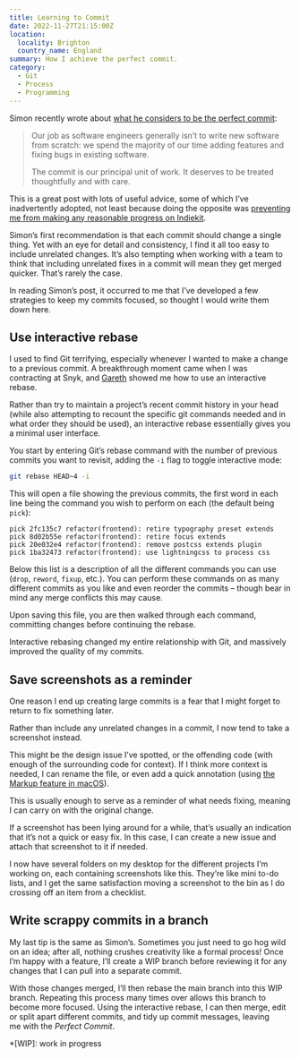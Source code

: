 ```yaml
---
title: Learning to Commit
date: 2022-11-27T21:15:00Z
location:
  locality: Brighton
  country_name: England
summary: How I achieve the perfect commit.
category:
  - Git
  - Process
  - Programming
---
```


Simon recently wrote about [what he considers to be the perfect commit][1]:

> Our job as software engineers generally isn’t to write new software from scratch: we spend the majority of our time adding features and fixing bugs in existing software.
>
> The commit is our principal unit of work. It deserves to be treated thoughtfully and with care.

This is a great post with lots of useful advice, some of which I’ve inadvertently adopted, not least because doing the opposite was [preventing me from making any reasonable progress on Indiekit][2].

Simon’s first recommendation is that each commit should change a single thing. Yet with an eye for detail and consistency, I find it all too easy to include unrelated changes. It’s also tempting when working with a team to think that including unrelated fixes in a commit will mean they get merged quicker. That’s rarely the case.

In reading Simon’s post, it occurred to me that I’ve developed a few strategies to keep my commits focused, so thought I would write them down here.

## Use interactive rebase

I used to find Git terrifying, especially whenever I wanted to make a change to a previous commit. A breakthrough moment came when I was contracting at Snyk, and [Gareth][3] showed me how to use an interactive rebase.

Rather than try to maintain a project’s recent commit history in your head (while also attempting to recount the specific git commands needed and in what order they should be used), an interactive rebase essentially gives you a minimal user interface.

You start by entering Git’s rebase command with the number of previous commits you want to revisit, adding the `-i` flag to toggle interactive mode:

```sh
git rebase HEAD~4 -i
```

This will open a file showing the previous commits, the first word in each line being the command you wish to perform on each (the default being `pick`):

```git
pick 2fc135c7 refactor(frontend): retire typography preset extends
pick 8d02b55e refactor(frontend): retire focus extends
pick 20e032e4 refactor(frontend): remove postcss extends plugin
pick 1ba32473 refactor(frontend): use lightningcss to process css
```

Below this list is a description of all the different commands you can use (`drop`, `reword`, `fixup`, etc.). You can perform these commands on as many different commits as you like and even reorder the commits – though bear in mind any merge conflicts this may cause.

Upon saving this file, you are then walked through each command, committing changes before continuing the rebase.

Interactive rebasing changed my entire relationship with Git, and massively improved the quality of my commits.

## Save screenshots as a reminder

One reason I end up creating large commits is a fear that I might forget to return to fix something later.

Rather than include any unrelated changes in a commit, I now tend to take a screenshot instead.

This might be the design issue I’ve spotted, or the offending code (with enough of the surrounding code for context). If I think more context is needed, I can rename the file, or even add a quick annotation (using [the Markup feature in macOS][4]).

This is usually enough to serve as a reminder of what needs fixing, meaning I can carry on with the original change.

If a screenshot has been lying around for a while, that’s usually an indication that it’s not a quick or easy fix. In this case, I can create a new issue and attach that screenshot to it if needed.

I now have several folders on my desktop for the different projects I’m working on, each containing screenshots like this. They’re like mini to-do lists, and I get the same satisfaction moving a screenshot to the bin as I do crossing off an item from a checklist.

## Write scrappy commits in a branch

My last tip is the same as Simon’s. Sometimes you just need to go hog wild on an idea; after all, nothing crushes creativity like a formal process! Once I’m happy with a feature, I’ll create a WIP branch before reviewing it for any changes that I can pull into a separate commit.

With those changes merged, I’ll then rebase the main branch into this WIP branch. Repeating this process many times over allows this branch to become more focused. Using the interactive rebase, I can then merge, edit or split apart different commits, and tidy up commit messages, leaving me with the *Perfect Commit*.

*[WIP]: work in progress

[1]: https://simonwillison.net/2022/Oct/29/the-perfect-commit/
[2]: /articles/2020/05/indiekit_future/
[3]: https://github.com/gjvis
[4]: https://support.apple.com/en-gb/guide/mac-help/mchl1fd88863/mac
